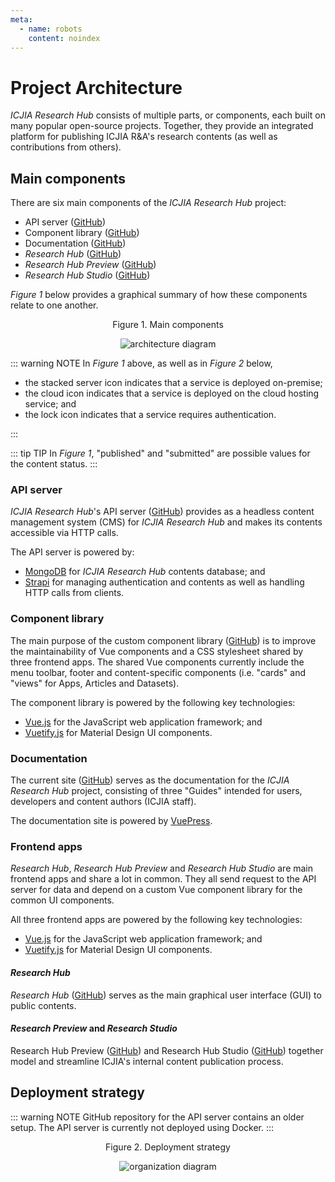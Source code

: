 ```yaml
---
meta:
  - name: robots
    content: noindex
---
```


<AlertCOVID />

# Project Architecture

_ICJIA Research Hub_ consists of multiple parts, or components, each built on many popular open-source projects. Together, they provide an integrated platform for publishing ICJIA R&A's research contents (as well as contributions from others).

## Main components

There are six main components of the _ICJIA Research Hub_ project:

- API server ([GitHub](https://github.com/ICJIA/researchhub-api))
- Component library ([GitHub](https://github.com/ICJIA/researchhub-lib))
- Documentation ([GitHub](https://github.com/ICJIA/researchhub-docs))
- _Research Hub_ ([GitHub](https://github.com/ICJIA/researchhub))
- _Research Hub Preview_ ([GitHub](https://github.com/ICJIA/researchhub-preview))
- _Research Hub Studio_ ([GitHub](https://github.com/ICJIA/researchhub-studio))

_Figure 1_ below provides a graphical summary of how these components relate to one another.

<div style="text-align:center">
<span class="fig-title">Figure 1. Main components</span>

![architecture diagram](/researchhub/docs/assets/img/diagram-architecture.png)

</div>

::: warning NOTE
In _Figure 1_ above, as well as in _Figure 2_ below,

- the stacked server icon indicates that a service is deployed on-premise;
- the cloud icon indicates that a service is deployed on the cloud hosting service; and
- the lock icon indicates that a service requires authentication.

:::

::: tip TIP
In _Figure 1_, "published" and "submitted" are possible values for the content status.
:::

### API server

_ICJIA Research Hub_'s API server ([GitHub](https://github.com/ICJIA/research-hub-api)) provides as a headless content management system (CMS) for _ICJIA Research Hub_ and makes its contents accessible via HTTP calls.

The API server is powered by:

- [MongoDB](https://www.mongodb.com/) for _ICJIA Research Hub_ contents database; and
- [Strapi](https://strapi.io/) for managing authentication and contents as well as handling HTTP calls from clients.

### Component library

The main purpose of the custom component library ([GitHub](https://github.com/ICJIA/researchhub-lib)) is to improve the maintainability of Vue components and a CSS stylesheet shared by three frontend apps. The shared Vue components currently include the menu toolbar, footer and content-specific components (i.e. "cards" and "views" for Apps, Articles and Datasets).

The component library is powered by the following key technologies:

- [Vue.js](https://vuejs.org/) for the JavaScript web application framework; and
- [Vuetify.js](https://vuetifyjs.com/) for Material Design UI components.

### Documentation

The current site ([GitHub](https://github.com/ICJIA/researchhub-docs)) serves as the documentation for the _ICJIA Research Hub_ project, consisting of three "Guides" intended for users, developers and content authors (ICJIA staff).

The documentation site is powered by [VuePress](https://vuepress.vuejs.org/).

### Frontend apps

_Research Hub_, _Research Hub Preview_ and _Research Hub Studio_ are main frontend apps and share a lot in common. They all send request to the API server for data and depend on a custom Vue component library for the common UI components.

All three frontend apps are powered by the following key technologies:

- [Vue.js](https://vuejs.org/) for the JavaScript web application framework; and
- [Vuetify.js](https://vuetifyjs.com/) for Material Design UI components.

#### _Research Hub_

_Research Hub_ ([GitHub](https://github.com/ICJIA/researchhub)) serves as the main graphical user interface (GUI) to public contents.

#### _Research Preview_ and _Research Studio_

Research Hub Preview ([GitHub](https://github.com/ICJIA/researchhub-studio)) and Research Hub Studio ([GitHub](https://github.com/ICJIA/researchhub-studio)) together model and streamline ICJIA's internal content publication process.

## Deployment strategy

::: warning NOTE
GitHub repository for the API server contains an older setup. The API server is currently not deployed using Docker.
:::

<div style="text-align:center">
<span class="fig-title">Figure 2. Deployment strategy</span>

![organization diagram](/researchhub/docs/assets/img/diagram-organization.png)

</div>

<FundingStatement />
